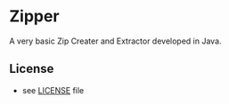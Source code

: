 # Zipper
A very basic Zip Creater and Extractor developed in Java.

## License 
* see [LICENSE](/LICENSE) file
